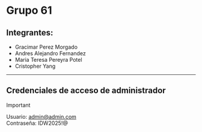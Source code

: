 # Grupo 61

## Integrantes:
- Gracimar Perez Morgado
- Andres Alejandro Fernandez
- Maria Teresa Pereyra Potel
- Cristopher Yang

***
## Credenciales de acceso de administrador
> [!IMPORTANT]
> Usuario: admin@admin.com  
> Contraseña: IDW2025!@